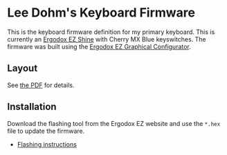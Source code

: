 # Lee Dohm's Keyboard Firmware

This is the keyboard firmware definition for my primary keyboard. This is currently an [Ergodox EZ Shine][ergodox] with Cherry MX Blue keyswitches. The firmware was built using the [Ergodox EZ Graphical Configurator][configurator].

[configurator]: https://configure.ergodox-ez.com/layouts/default/latest/0
[ergodox]: https://ergodox-ez.com/

## Layout

See [the PDF][pdf] for details.

[pdf]: ./keyboard-firmware.pdf

## Installation

Download the flashing tool from the Ergodox EZ website and use the `*.hex` file to update the firmware.

* [Flashing instructions](https://www.youtube.com/watch?v=9PyiGUO9_KQ)
